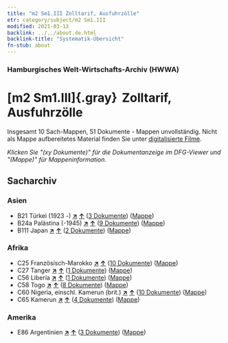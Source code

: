 ```yaml
---
title: "m2 Sm1.III Zolltarif, Ausfuhrzölle"
etr: category/subject/m2 Sm1.III
modified: 2021-03-13
backlink: ../../about.de.html
backlink-title: "Systematik-Übersicht"
fn-stub: about
---
```


### Hamburgisches Welt-Wirtschafts-Archiv (HWWA)
# [m2 Sm1.III]{.gray}&#8201; Zolltarif, Ausfuhrzölle&#160; 




Insgesamt 10 Sach-Mappen, 51 Dokumente - Mappen unvollständig.
Nicht als Mappe aufbereitetes Material finden Sie unter [digitalisierte Filme](/film/h1_sh).

_Klicken Sie "(xy Dokumente)" für die Dokumentanzeige im DFG-Viewer und "(Mappe)" für Mappeninformation._

## Sacharchiv




### Asien

- B21 Türkei (1923 -) [**&nearr;**](../../../geo/i/141111/about.de.html "Türkei (1923 -) (alle Mappen)") [**&uarr;**](../../../geo/about.de.html#B21 "Ländersystematik") (<a href="https://pm20.zbw.eu/dfgview/sh/141111,144853" title="über: Türkei (1923 -) : Zolltarif, Ausfuhrzölle" target="_blank">3 Dokumente</a>) ([Mappe](http://purl.org/pressemappe20/folder/sh/141111,144853))
- B24a Palästina (-1945) [**&nearr;**](../../../geo/i/141115/about.de.html "Palästina (-1945) (alle Mappen)") [**&uarr;**](../../../geo/about.de.html#B24a "Ländersystematik") (<a href="https://pm20.zbw.eu/dfgview/sh/141115,144853" title="über: Palästina (-1945) : Zolltarif, Ausfuhrzölle" target="_blank">9 Dokumente</a>) ([Mappe](http://purl.org/pressemappe20/folder/sh/141115,144853))
- B111 Japan [**&nearr;**](../../../geo/i/141272/about.de.html "Japan (alle Mappen)") [**&uarr;**](../../../geo/about.de.html#B111 "Ländersystematik") (<a href="https://pm20.zbw.eu/dfgview/sh/141272,144853" title="über: Japan : Zolltarif, Ausfuhrzölle" target="_blank">2 Dokumente</a>) ([Mappe](http://purl.org/pressemappe20/folder/sh/141272,144853))

### Afrika

- C25 Französisch-Marokko [**&nearr;**](../../../geo/i/141358/about.de.html "Französisch-Marokko (alle Mappen)") [**&uarr;**](../../../geo/about.de.html#C25 "Ländersystematik") (<a href="https://pm20.zbw.eu/dfgview/sh/141358,144853" title="über: Französisch-Marokko : Zolltarif, Ausfuhrzölle" target="_blank">10 Dokumente</a>) ([Mappe](http://purl.org/pressemappe20/folder/sh/141358,144853))
- C27 Tanger [**&nearr;**](../../../geo/i/141360/about.de.html "Tanger (alle Mappen)") [**&uarr;**](../../../geo/about.de.html#C27 "Ländersystematik") (<a href="https://pm20.zbw.eu/dfgview/sh/141360,144853" title="über: Tanger : Zolltarif, Ausfuhrzölle" target="_blank">1 Dokumente</a>) ([Mappe](http://purl.org/pressemappe20/folder/sh/141360,144853))
- C56 Liberia [**&nearr;**](../../../geo/i/141405/about.de.html "Liberia (alle Mappen)") [**&uarr;**](../../../geo/about.de.html#C56 "Ländersystematik") (<a href="https://pm20.zbw.eu/dfgview/sh/141405,144853" title="über: Liberia : Zolltarif, Ausfuhrzölle" target="_blank">1 Dokumente</a>) ([Mappe](http://purl.org/pressemappe20/folder/sh/141405,144853))
- C58 Togo [**&nearr;**](../../../geo/i/141408/about.de.html "Togo (alle Mappen)") [**&uarr;**](../../../geo/about.de.html#C58 "Ländersystematik") (<a href="https://pm20.zbw.eu/dfgview/sh/141408,144853" title="über: Togo : Zolltarif, Ausfuhrzölle" target="_blank">8 Dokumente</a>) ([Mappe](http://purl.org/pressemappe20/folder/sh/141408,144853))
- C60 Nigeria, einschl. Kamerun (brit.) [**&nearr;**](../../../geo/i/141409/about.de.html "Nigeria, einschl. Kamerun (brit.) (alle Mappen)") [**&uarr;**](../../../geo/about.de.html#C60 "Ländersystematik") (<a href="https://pm20.zbw.eu/dfgview/sh/141409,144853" title="über: Nigeria, einschl. Kamerun (brit.) : Zolltarif, Ausfuhrzölle" target="_blank">10 Dokumente</a>) ([Mappe](http://purl.org/pressemappe20/folder/sh/141409,144853))
- C65 Kamerun [**&nearr;**](../../../geo/i/141410/about.de.html "Kamerun (alle Mappen)") [**&uarr;**](../../../geo/about.de.html#C65 "Ländersystematik") (<a href="https://pm20.zbw.eu/dfgview/sh/141410,144853" title="über: Kamerun : Zolltarif, Ausfuhrzölle" target="_blank">4 Dokumente</a>) ([Mappe](http://purl.org/pressemappe20/folder/sh/141410,144853))

### Amerika

- E86 Argentinien [**&nearr;**](../../../geo/i/141692/about.de.html "Argentinien (alle Mappen)") [**&uarr;**](../../../geo/about.de.html#E86 "Ländersystematik") (<a href="https://pm20.zbw.eu/dfgview/sh/141692,144853" title="über: Argentinien : Zolltarif, Ausfuhrzölle" target="_blank">3 Dokumente</a>) ([Mappe](http://purl.org/pressemappe20/folder/sh/141692,144853))



